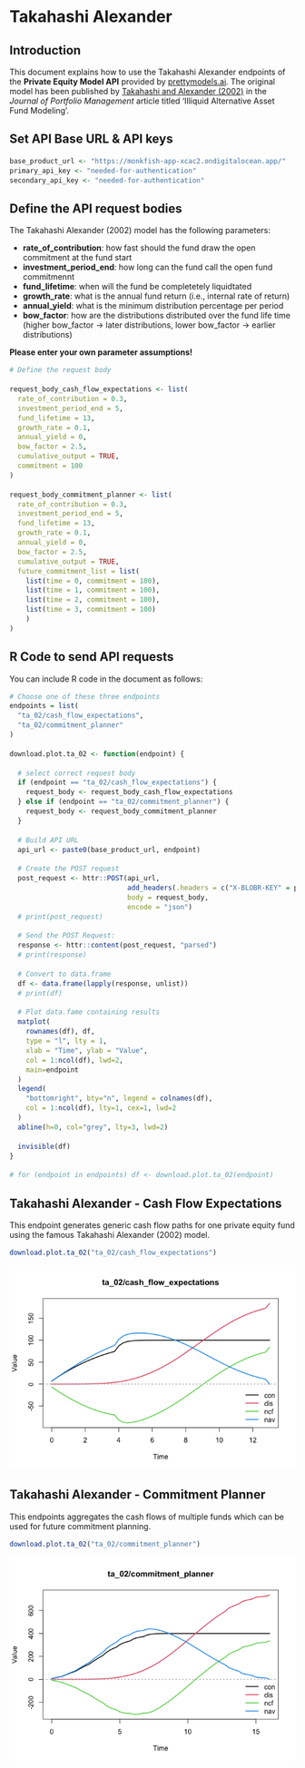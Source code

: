 Takahashi Alexander
================

## Introduction

This document explains how to use the Takahashi Alexander endpoints of
the **Private Equity Model API** provided by
[prettymodels.ai](https://prettymodels.ai). The original model has been
published by [Takahashi and Alexander
(2002)](https://doi.org/10.3905/jpm.2002.319836) in the *Journal of
Portfolio Management* article titled ‘Illiquid Alternative Asset Fund
Modeling’.

## Set API Base URL & API keys

``` r
base_product_url <- "https://monkfish-app-xcac2.ondigitalocean.app/"
primary_api_key <- "needed-for-authentication"
secondary_api_key <- "needed-for-authentication"
```

## Define the API request bodies

The Takahashi Alexander (2002) model has the following parameters:

- **rate_of_contribution**: how fast should the fund draw the open
  commitment at the fund start
- **investment_period_end**: how long can the fund call the open fund
  commitmennt
- **fund_lifetime**: when will the fund be completetely liquidtated
- **growth_rate**: what is the annual fund return (i.e., internal rate
  of return)
- **annual_yield**: what is the minimum distribution percentage per
  period
- **bow_factor**: how are the distributions distributed over the fund
  life time (higher bow_factor -\> later distributions, lower bow_factor
  -\> earlier distributions)

**Please enter your own parameter assumptions!**

``` r
# Define the request body

request_body_cash_flow_expectations <- list(
  rate_of_contribution = 0.3,
  investment_period_end = 5,
  fund_lifetime = 13,
  growth_rate = 0.1,
  annual_yield = 0,
  bow_factor = 2.5,
  cumulative_output = TRUE,
  commitment = 100
)

request_body_commitment_planner <- list(
  rate_of_contribution = 0.3,
  investment_period_end = 5,
  fund_lifetime = 13,
  growth_rate = 0.1,
  annual_yield = 0,
  bow_factor = 2.5,
  cumulative_output = TRUE,
  future_commitment_list = list(
    list(time = 0, commitment = 100),
    list(time = 1, commitment = 100),
    list(time = 2, commitment = 100),
    list(time = 3, commitment = 100)
    )
)
```

## R Code to send API requests

You can include R code in the document as follows:

``` r
# Choose one of these three endpoints
endpoints = list(
  "ta_02/cash_flow_expectations",
  "ta_02/commitment_planner"
)

download.plot.ta_02 <- function(endpoint) {
  
  # select correct request body
  if (endpoint == "ta_02/cash_flow_expectations") {
    request_body <- request_body_cash_flow_expectations
  } else if (endpoint == "ta_02/commitment_planner") {
    request_body <- request_body_commitment_planner
  }
  
  # Build API URL
  api_url <- paste0(base_product_url, endpoint)
  
  # Create the POST request
  post_request <- httr::POST(api_url,
                             add_headers(.headers = c("X-BLOBR-KEY" = primary_api_key)),
                             body = request_body,
                             encode = "json")
  # print(post_request)
  
  # Send the POST Request:
  response <- httr::content(post_request, "parsed")
  # print(response)
  
  # Convert to data.frame
  df <- data.frame(lapply(response, unlist))
  # print(df)
  
  # Plot data.fame containing results
  matplot(
    rownames(df), df, 
    type = "l", lty = 1, 
    xlab = "Time", ylab = "Value", 
    col = 1:ncol(df), lwd=2,
    main=endpoint
  )
  legend(
    "bottomright", bty="n", legend = colnames(df), 
    col = 1:ncol(df), lty=1, cex=1, lwd=2
  )
  abline(h=0, col="grey", lty=3, lwd=2)
  
  invisible(df)
}

# for (endpoint in endpoints) df <- download.plot.ta_02(endpoint)
```

## Takahashi Alexander - Cash Flow Expectations

This endpoint generates generic cash flow paths for one private equity
fund using the famous Takahashi Alexander (2002) model.

``` r
download.plot.ta_02("ta_02/cash_flow_expectations")
```

![](takahashi_alexander_files/figure-gfm/ta_02/cash_flow_expectations-1.png)<!-- -->

## Takahashi Alexander - Commitment Planner

This endpoints aggregates the cash flows of multiple funds which can be
used for future commitment planning.

``` r
download.plot.ta_02("ta_02/commitment_planner")
```

![](takahashi_alexander_files/figure-gfm/ta_02/commitment_planner-1.png)<!-- -->
